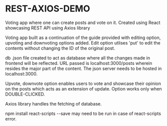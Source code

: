 # REST-AXIOS-DEMO
Voting app where one can create posts and vote on it. Created using React showcasing REST API using Axios library

Voting app built as a continuation of the guide provided with editing option, upvoting and downvoting options added. 
Edit option utlises 'put' to edit the contents without changing the ID of the original post.

db .json file created to act as database where all the changes made in frontend will be reflected. 
URL passed is localhost:3000/posts wherein resides the major part of the content. The json server needs to be hosted in localhost:3000.

Upvote, downvote option enables users to vote and showcase their opinion on the posts which acts as an extension of update.
Option works only when DOUBLE-CLICKED.

Axios library handles the fetching of database. 

npm install react-scripts --save 
may need to be run in case of react-scripts error.
